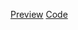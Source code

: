 [Preview](https://olegobiukh.github.io/react-tic-tac-toe/)
[Code](https://github.com/olegobiukh/react-tic-tac-toe/tree/gh-pages)
